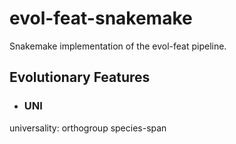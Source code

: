# evol-feat-snakemake
Snakemake implementation of the evol-feat pipeline.

## Evolutionary Features
* ### UNI
universality: orthogroup species-span
